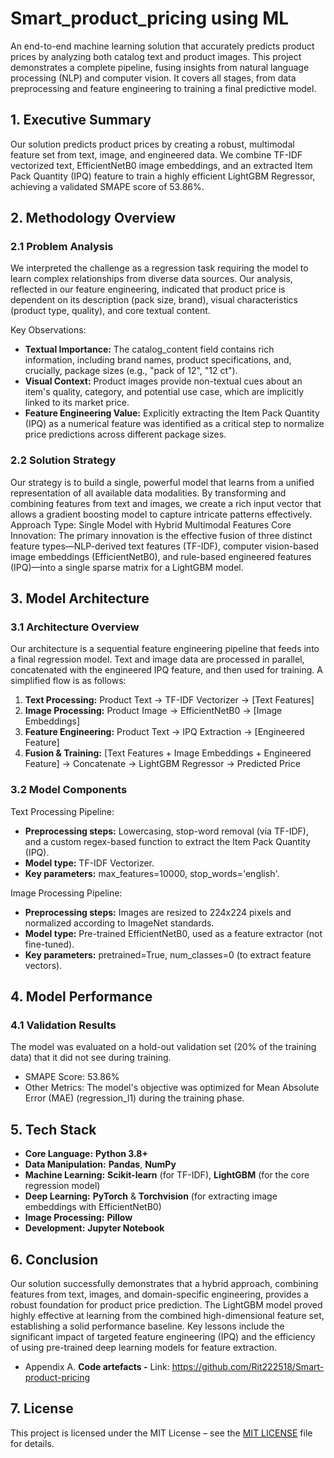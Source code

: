 # Smart_product_pricing using ML
An end-to-end machine learning solution that accurately predicts product prices by analyzing both catalog text and product images. This project demonstrates a complete pipeline, fusing insights from natural language processing (NLP) and computer vision. It covers all stages, from data preprocessing and feature engineering to training a final predictive model.                                                                                                                                                                 
## 1. Executive Summary
Our solution predicts product prices by creating a robust, multimodal feature set from text, image, and engineered data. We combine TF-IDF vectorized text, EfficientNetB0 image embeddings, and an extracted Item Pack Quantity (IPQ) feature to train a highly efficient LightGBM Regressor, achieving a validated SMAPE score of 53.86%.

## 2. Methodology Overview

### 2.1 Problem Analysis
We interpreted the challenge as a regression task requiring the model to learn complex relationships from diverse data sources. Our analysis, reflected in our feature engineering, indicated that product price is dependent on its description (pack size, brand), visual characteristics (product type, quality), and core textual content.

Key Observations:
*	**Textual Importance:** The catalog_content field contains rich information, including brand names, product specifications, and, crucially, package sizes (e.g., "pack of 12", "12 ct").
*	**Visual Context:** Product images provide non-textual cues about an item's quality, category, and potential use case, which are implicitly linked to its market price.
*	**Feature Engineering Value:** Explicitly extracting the Item Pack Quantity (IPQ) as a numerical feature was identified as a critical step to normalize price predictions across different package sizes.


### 2.2 Solution Strategy
Our strategy is to build a single, powerful model that learns from a unified representation of all available data modalities. By transforming and combining features from text and images, we create a rich input vector that allows a gradient boosting model to capture intricate patterns effectively.
Approach Type: Single Model with Hybrid Multimodal Features Core Innovation: The primary innovation is the effective fusion of three distinct feature types—NLP-derived text features (TF-IDF), computer vision-based image embeddings (EfficientNetB0), and rule-based engineered features (IPQ)—into a single sparse matrix for a LightGBM model.

## 3. Model Architecture

### 3.1 Architecture Overview
Our architecture is a sequential feature engineering pipeline that feeds into a final regression model. Text and image data are processed in parallel, concatenated with the engineered IPQ feature, and then used for training.
A simplified flow is as follows:
1.	**Text Processing:** Product Text -> TF-IDF Vectorizer -> [Text Features]
2.	**Image Processing:** Product Image -> EfficientNetB0 -> [Image Embeddings]
3.	**Feature Engineering:** Product Text -> IPQ Extraction -> [Engineered Feature]
4.	**Fusion & Training:** [Text Features + Image Embeddings + Engineered Feature] -> Concatenate -> LightGBM Regressor -> Predicted Price

### 3.2 Model Components

Text Processing Pipeline:
*	**Preprocessing steps:** Lowercasing, stop-word removal (via TF-IDF), and a custom regex-based function to extract the Item Pack Quantity (IPQ).
*	**Model type:** TF-IDF Vectorizer.
*	**Key parameters:** max_features=10000, stop_words='english'.

Image Processing Pipeline:
*	**Preprocessing steps:** Images are resized to 224x224 pixels and normalized according to ImageNet standards.
*	**Model type:** Pre-trained EfficientNetB0, used as a feature extractor (not fine-tuned).
*	**Key parameters:** pretrained=True, num_classes=0 (to extract feature vectors).

## 4. Model Performance
### 4.1 Validation Results
The model was evaluated on a hold-out validation set (20% of the training data) that it did not see during training.
*	SMAPE Score: 53.86%
*	Other Metrics: The model's objective was optimized for Mean Absolute Error (MAE) (regression_l1) during the training phase.

## 5. Tech Stack

* **Core Language:** **Python 3.8+**
* **Data Manipulation:** **Pandas**, **NumPy**
* **Machine Learning:** **Scikit-learn** (for TF-IDF), **LightGBM** (for the core regression model)
* **Deep Learning:** **PyTorch** & **Torchvision** (for extracting image embeddings with EfficientNetB0)
* **Image Processing:** **Pillow**
* **Development:** **Jupyter Notebook**

## 6. Conclusion
Our solution successfully demonstrates that a hybrid approach, combining features from text, images, and domain-specific engineering, provides a robust foundation for product price prediction. The LightGBM model proved highly effective at learning from the combined high-dimensional feature set, establishing a solid performance baseline. Key lessons include the significant impact of targeted feature engineering (IPQ) and the efficiency of using pre-trained deep learning models for feature extraction.

* Appendix
  A. **Code artefacts	-** Link: https://github.com/Rit222518/Smart-product-pricing

## 7. License
This project is licensed under the MIT License – see the [MIT LICENSE](LICENSE.txt) file for details.


